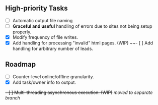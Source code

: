 ## High-priority Tasks
- [ ] Automatic output file naming
- [ ] **Graceful and useful** handling of errors due to sites not being setup properly.
- [x] Modify frequency of file writes. 
- [x] Add handling for processing "invalid" html pages. (WIP)
~~- [ ] Add handling for arbitrary number of leads.

## Roadmap
- [ ] Counter-level online/offline granularity.
- [x] Add task/owner info to output.

~~- [ ] Multi-threading asynchronous execution. (WIP)~~
*moved to separate branch*
